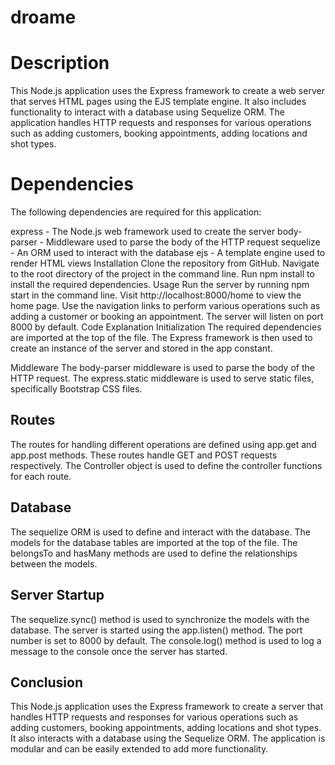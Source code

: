 # droame 
# Description
This Node.js application uses the Express framework to create a web server that serves HTML pages using the EJS template engine. It also includes functionality to interact with a database using Sequelize ORM. The application handles HTTP requests and responses for various operations such as adding customers, booking appointments, adding locations and shot types.

# Dependencies
The following dependencies are required for this application:

express - The Node.js web framework used to create the server
body-parser - Middleware used to parse the body of the HTTP request
sequelize - An ORM used to interact with the database
ejs - A template engine used to render HTML views
Installation
Clone the repository from GitHub.
Navigate to the root directory of the project in the command line.
Run npm install to install the required dependencies.
Usage
Run the server by running npm start in the command line.
Visit http://localhost:8000/home to view the home page.
Use the navigation links to perform various operations such as adding a customer or booking an appointment.
The server will listen on port 8000 by default.
Code Explanation
Initialization
The required dependencies are imported at the top of the file. The Express framework is then used to create an instance of the server and stored in the app constant.

Middleware
The body-parser middleware is used to parse the body of the HTTP request. The express.static middleware is used to serve static files, specifically Bootstrap CSS files.

## Routes
The routes for handling different operations are defined using app.get and app.post methods. These routes handle GET and POST requests respectively. The Controller object is used to define the controller functions for each route.

## Database
The sequelize ORM is used to define and interact with the database. The models for the database tables are imported at the top of the file. The belongsTo and hasMany methods are used to define the relationships between the models.

## Server Startup
The sequelize.sync() method is used to synchronize the models with the database. The server is started using the app.listen() method. The port number is set to 8000 by default. The console.log() method is used to log a message to the console once the server has started.

## Conclusion
This Node.js application uses the Express framework to create a server that handles HTTP requests and responses for various operations such as adding customers, booking appointments, adding locations and shot types. It also interacts with a database using the Sequelize ORM. The application is modular and can be easily extended to add more functionality.
